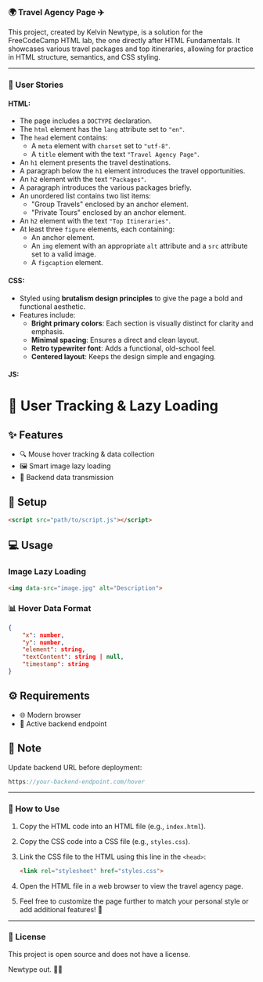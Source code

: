 ### 🌍 Travel Agency Page ✈️  

This project, created by Kelvin Newtype, is a solution for the FreeCodeCamp HTML lab, the one directly after HTML Fundamentals. It showcases various travel packages and top itineraries, allowing for practice in HTML structure, semantics, and CSS styling.  

---

### 📝 User Stories  
#### HTML:  
- The page includes a `DOCTYPE` declaration.  
- The `html` element has the `lang` attribute set to `"en"`.  
- The `head` element contains:  
  - A `meta` element with `charset` set to `"utf-8"`.  
  - A `title` element with the text `"Travel Agency Page"`.  
- An `h1` element presents the travel destinations.  
- A paragraph below the `h1` element introduces the travel opportunities.  
- An `h2` element with the text `"Packages"`.  
- A paragraph introduces the various packages briefly.  
- An unordered list contains two list items:  
  - "Group Travels" enclosed by an anchor element.  
  - "Private Tours" enclosed by an anchor element.  
- An `h2` element with the text `"Top Itineraries"`.  
- At least three `figure` elements, each containing:  
  - An anchor element.  
  - An `img` element with an appropriate `alt` attribute and a `src` attribute set to a valid image.  
  - A `figcaption` element.  

#### CSS:  
- Styled using **brutalism design principles** to give the page a bold and functional aesthetic.  
- Features include:  
  - **Bright primary colors**: Each section is visually distinct for clarity and emphasis.  
  - **Minimal spacing**: Ensures a direct and clean layout.  
  - **Retro typewriter font**: Adds a functional, old-school feel.  
  - **Centered layout**: Keeps the design simple and engaging.


#### JS:


# 🎯 User Tracking & Lazy Loading

## ✨ Features
- 🔍 Mouse hover tracking & data collection
- 🖼️ Smart image lazy loading
- 📡 Backend data transmission

## 🚀 Setup
```html
<script src="path/to/script.js"></script>
```

## 💻 Usage
### Image Lazy Loading
```html
<img data-src="image.jpg" alt="Description">
```

### 📊 Hover Data Format
```json
{
    "x": number,
    "y": number,
    "element": string,
    "textContent": string | null,
    "timestamp": string
}
```

## ⚙️ Requirements
- 🌐 Modern browser
- 📡 Active backend endpoint

## 🔧 Note
Update backend URL before deployment:
```javascript
https://your-backend-endpoint.com/hover
```
---

### 🚀 How to Use  
1. Copy the HTML code into an HTML file (e.g., `index.html`).  
2. Copy the CSS code into a CSS file (e.g., `styles.css`).  
3. Link the CSS file to the HTML using this line in the `<head>`:  
   ```html  
   <link rel="stylesheet" href="styles.css">  
   ```
 
4. Open the HTML file in a web browser to view the travel agency page.  
5. Feel free to customize the page further to match your personal style or add additional features! 🌟  

---

### 📄 License  
This project is open source and does not have a license.  

Newtype out. 🚀✨  

